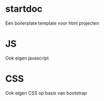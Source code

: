 # startdoc

Een boilerplate template voor html projecten

# JS
Ook eigen javascript

# CSS
Ook eigen CSS op basis van bootstrap
